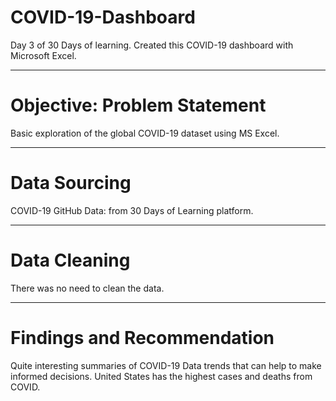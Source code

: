 # COVID-19-Dashboard
Day 3 of 30 Days of learning.
Created this COVID-19 dashboard with Microsoft Excel.

----
# Objective: Problem Statement
Basic exploration of the global COVID-19 dataset using MS Excel.

----
# Data Sourcing 
COVID-19 GitHub Data: from 30 Days of Learning platform.

----
# Data Cleaning
There was no need to clean the data.

----
# Findings and Recommendation
Quite interesting summaries of COVID-19 Data trends that can help to make informed decisions.
United States has the highest cases and deaths from COVID.
